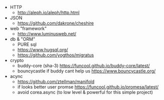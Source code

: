 - HTTP
    - http://aleph.io/aleph/http.html
- JSON
    - https://github.com/dakrone/cheshire
- web "framework"
    - http://www.luminusweb.net/
- db & "ORM"
    - PURE sql
    - https://www.hugsql.org/
    - https://github.com/yogthos/migratus
- crypto
    - buddy-core (sha-3) https://funcool.github.io/buddy-core/latest/
    - bouncycastle if buddy cant help us https://www.bouncycastle.org/
- acync
    - https://github.com/ztellman/manifold
    - if looks better user promse https://funcool.github.io/promesa/latest/
    - avoid corea.async (to low level & powerful for this simple project)
